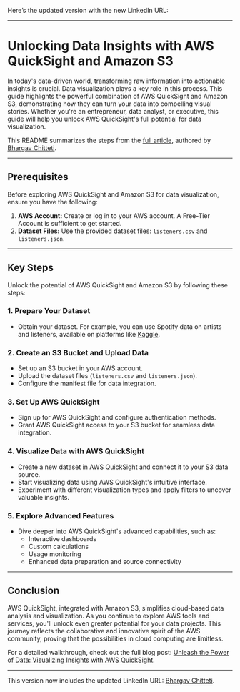 Here’s the updated version with the new LinkedIn URL:

---

# Unlocking Data Insights with AWS QuickSight and Amazon S3

In today's data-driven world, transforming raw information into actionable insights is crucial. Data visualization plays a key role in this process. This guide highlights the powerful combination of AWS QuickSight and Amazon S3, demonstrating how they can turn your data into compelling visual stories. Whether you're an entrepreneur, data analyst, or executive, this guide will help you unlock AWS QuickSight's full potential for data visualization.

This README summarizes the steps from the [full article](https://medium.com/@bhargav.dev01/visualizing-insights-with-aws-quicksight-a916b94f9b59), authored by [Bhargav Chitteti](https://www.linkedin.com/in/bhargav-chitteti).

---

## Prerequisites

Before exploring AWS QuickSight and Amazon S3 for data visualization, ensure you have the following:

1. **AWS Account:** Create or log in to your AWS account. A Free-Tier Account is sufficient to get started.
2. **Dataset Files:** Use the provided dataset files: `listeners.csv` and `listeners.json`.

---

## Key Steps

Unlock the potential of AWS QuickSight and Amazon S3 by following these steps:

### 1. **Prepare Your Dataset**
   - Obtain your dataset. For example, you can use Spotify data on artists and listeners, available on platforms like [Kaggle](https://www.kaggle.com/datasets).

### 2. **Create an S3 Bucket and Upload Data**
   - Set up an S3 bucket in your AWS account.
   - Upload the dataset files (`listeners.csv` and `listeners.json`).
   - Configure the manifest file for data integration.

### 3. **Set Up AWS QuickSight**
   - Sign up for AWS QuickSight and configure authentication methods.
   - Grant AWS QuickSight access to your S3 bucket for seamless data integration.

### 4. **Visualize Data with AWS QuickSight**
   - Create a new dataset in AWS QuickSight and connect it to your S3 data source.
   - Start visualizing data using AWS QuickSight's intuitive interface.
   - Experiment with different visualization types and apply filters to uncover valuable insights.

### 5. **Explore Advanced Features**
   - Dive deeper into AWS QuickSight's advanced capabilities, such as:
     - Interactive dashboards
     - Custom calculations
     - Usage monitoring
     - Enhanced data preparation and source connectivity

---

## Conclusion

AWS QuickSight, integrated with Amazon S3, simplifies cloud-based data analysis and visualization. As you continue to explore AWS tools and services, you'll unlock even greater potential for your data projects. This journey reflects the collaborative and innovative spirit of the AWS community, proving that the possibilities in cloud computing are limitless.

For a detailed walkthrough, check out the full blog post: [Unleash the Power of Data: Visualizing Insights with AWS QuickSight](https://medium.com/@bhargav.dev01/visualizing-insights-with-aws-quicksight-a916b94f9b59).

--- 

This version now includes the updated LinkedIn URL: [Bhargav Chitteti](https://www.linkedin.com/in/bhargav-chitteti).